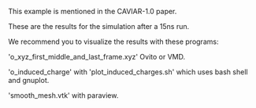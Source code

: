 
This example is mentioned in the CAVIAR-1.0 paper.

These are the results for the simulation after a 15ns run.

We recommend you to visualize the results with these programs:

'o_xyz_first_middle_and_last_frame.xyz' Ovito or  VMD.

'o_induced_charge' with 'plot_induced_charges.sh' which uses bash shell and gnuplot.

'smooth_mesh.vtk' with paraview.
